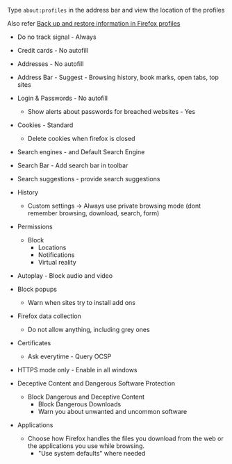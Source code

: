 Type `about:profiles` in the address bar and view the location of the profiles

Also refer [Back up and restore information in Firefox profiles](https://support.mozilla.org/en-US/kb/back-and-restore-information-firefox-profiles)

- Do no track signal - Always

- Credit cards - No autofill

- Addresses - No autofill

- Address Bar - Suggest - Browsing history, book marks, open tabs, top sites

- Login & Passwords - No autofill 
  - Show alerts about passwords for breached websites - Yes

- Cookies - Standard
  - Delete cookies when firefox is closed

- Search engines - and Default Search Engine

- Search Bar - Add search bar in toolbar

- Search suggestions - provide search suggestions

- History
  - Custom settings -> Always use private browsing mode (dont remember browsing, download, search, form)

- Permissions
  - Block
    - Locations
    - Notifications
    - Virtual reality

- Autoplay - Block audio and video

- Block popups
  - Warn when sites try to install add ons

- Firefox data collection
  - Do not allow anything, including grey ones

- Certificates
  - Ask everytime - Query OCSP

- HTTPS mode only - Enable in all windows

- Deceptive Content and Dangerous Software Protection
  - Block Dangerous and Deceptive Content
    - Block Dangerous Downloads
    - Warn you about unwanted and uncommon software   


- Applications
  - Choose how Firefox handles the files you download from the web or the applications you use while browsing.
    - "Use system defaults" where needed  
